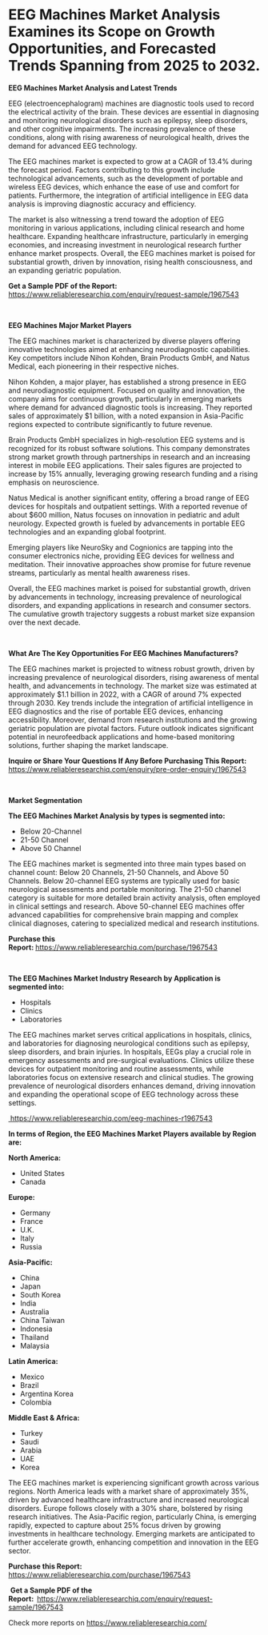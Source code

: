 <p><h1>EEG Machines Market Analysis Examines its Scope on Growth Opportunities, and Forecasted Trends Spanning from 2025 to 2032.</h1></p><p><strong>EEG Machines Market Analysis and Latest Trends</strong></p>
<p><p>EEG (electroencephalogram) machines are diagnostic tools used to record the electrical activity of the brain. These devices are essential in diagnosing and monitoring neurological disorders such as epilepsy, sleep disorders, and other cognitive impairments. The increasing prevalence of these conditions, along with rising awareness of neurological health, drives the demand for advanced EEG technology.</p><p>The EEG machines market is expected to grow at a CAGR of 13.4% during the forecast period. Factors contributing to this growth include technological advancements, such as the development of portable and wireless EEG devices, which enhance the ease of use and comfort for patients. Furthermore, the integration of artificial intelligence in EEG data analysis is improving diagnostic accuracy and efficiency.</p><p>The market is also witnessing a trend toward the adoption of EEG monitoring in various applications, including clinical research and home healthcare. Expanding healthcare infrastructure, particularly in emerging economies, and increasing investment in neurological research further enhance market prospects. Overall, the EEG machines market is poised for substantial growth, driven by innovation, rising health consciousness, and an expanding geriatric population.</p></p>
<p><strong>Get a Sample PDF of the Report:&nbsp;</strong> <a href="https://www.reliableresearchiq.com/enquiry/request-sample/1967543?utm_campaign=2930&utm_medium=2&utm_source=Github&utm_content=ia&utm_term=04032025&utm_id=eeg-machines">https://www.reliableresearchiq.com/enquiry/request-sample/1967543</a></p>
<p>&nbsp;</p>
<p><strong>EEG Machines Major Market Players</strong></p>
<p><p>The EEG machines market is characterized by diverse players offering innovative technologies aimed at enhancing neurodiagnostic capabilities. Key competitors include Nihon Kohden, Brain Products GmbH, and Natus Medical, each pioneering in their respective niches. </p><p>Nihon Kohden, a major player, has established a strong presence in EEG and neurodiagnostic equipment. Focused on quality and innovation, the company aims for continuous growth, particularly in emerging markets where demand for advanced diagnostic tools is increasing. They reported sales of approximately $1 billion, with a noted expansion in Asia-Pacific regions expected to contribute significantly to future revenue.</p><p>Brain Products GmbH specializes in high-resolution EEG systems and is recognized for its robust software solutions. This company demonstrates strong market growth through partnerships in research and an increasing interest in mobile EEG applications. Their sales figures are projected to increase by 15% annually, leveraging growing research funding and a rising emphasis on neuroscience.</p><p>Natus Medical is another significant entity, offering a broad range of EEG devices for hospitals and outpatient settings. With a reported revenue of about $600 million, Natus focuses on innovation in pediatric and adult neurology. Expected growth is fueled by advancements in portable EEG technologies and an expanding global footprint.</p><p>Emerging players like NeuroSky and Cognionics are tapping into the consumer electronics niche, providing EEG devices for wellness and meditation. Their innovative approaches show promise for future revenue streams, particularly as mental health awareness rises.</p><p>Overall, the EEG machines market is poised for substantial growth, driven by advancements in technology, increasing prevalence of neurological disorders, and expanding applications in research and consumer sectors. The cumulative growth trajectory suggests a robust market size expansion over the next decade.</p></p>
<p>&nbsp;</p>
<p><strong>What Are The Key Opportunities For EEG Machines Manufacturers?</strong></p>
<p><p>The EEG machines market is projected to witness robust growth, driven by increasing prevalence of neurological disorders, rising awareness of mental health, and advancements in technology. The market size was estimated at approximately $1.1 billion in 2022, with a CAGR of around 7% expected through 2030. Key trends include the integration of artificial intelligence in EEG diagnostics and the rise of portable EEG devices, enhancing accessibility. Moreover, demand from research institutions and the growing geriatric population are pivotal factors. Future outlook indicates significant potential in neurofeedback applications and home-based monitoring solutions, further shaping the market landscape.</p></p>
<p><strong>Inquire or Share Your Questions If Any Before Purchasing This Report:</strong> <a href="https://www.reliableresearchiq.com/enquiry/pre-order-enquiry/1967543?utm_campaign=2930&utm_medium=2&utm_source=Github&utm_content=ia&utm_term=04032025&utm_id=eeg-machines">https://www.reliableresearchiq.com/enquiry/pre-order-enquiry/1967543</a></p>
<p>&nbsp;</p>
<p><strong>Market Segmentation</strong></p>
<p><strong>The EEG Machines Market Analysis by types is segmented into:</strong></p>
<p><ul><li>Below 20-Channel</li><li>21-50 Channel</li><li>Above 50 Channel</li></ul></p>
<p><p>The EEG machines market is segmented into three main types based on channel count: Below 20 Channels, 21-50 Channels, and Above 50 Channels. Below 20-channel EEG systems are typically used for basic neurological assessments and portable monitoring. The 21-50 channel category is suitable for more detailed brain activity analysis, often employed in clinical settings and research. Above 50-channel EEG machines offer advanced capabilities for comprehensive brain mapping and complex clinical diagnoses, catering to specialized medical and research institutions.</p></p>
<p><strong>Purchase this Report:&nbsp;</strong><a href="https://www.reliableresearchiq.com/purchase/1967543?utm_campaign=2930&utm_medium=2&utm_source=Github&utm_content=ia&utm_term=04032025&utm_id=eeg-machines">https://www.reliableresearchiq.com/purchase/1967543</a></p>
<p>&nbsp;</p>
<p><strong>The EEG Machines Market Industry Research by Application is segmented into:</strong></p>
<p><ul><li>Hospitals</li><li>Clinics</li><li>Laboratories</li></ul></p>
<p><p>The EEG machines market serves critical applications in hospitals, clinics, and laboratories for diagnosing neurological conditions such as epilepsy, sleep disorders, and brain injuries. In hospitals, EEGs play a crucial role in emergency assessments and pre-surgical evaluations. Clinics utilize these devices for outpatient monitoring and routine assessments, while laboratories focus on extensive research and clinical studies. The growing prevalence of neurological disorders enhances demand, driving innovation and expanding the operational scope of EEG technology across these settings.</p></p>
<p><a href="https://www.reliableresearchiq.com/eeg-machines-r1967543?utm_campaign=2930&utm_medium=2&utm_source=Github&utm_content=ia&utm_term=04032025&utm_id=eeg-machines">&nbsp;https://www.reliableresearchiq.com/eeg-machines-r1967543</a></p>
<p><strong>In terms of Region, the EEG Machines Market Players available by Region are:</strong></p>
<p>
    <p> <strong> North America: </strong>
        <ul>
            <li>United States</li>
            <li>Canada</li>
        </ul>
        </p> 
    <p> <strong> Europe: </strong>
        <ul>
            <li>Germany</li>
            <li>France</li>
            <li>U.K.</li>
            <li>Italy</li>
            <li>Russia</li>
        </ul>
        </p> 
    <p> <strong> Asia-Pacific: </strong>
        <ul>
            <li>China</li>
            <li>Japan</li>
            <li>South Korea</li>
            <li>India</li>
            <li>Australia</li>
            <li>China Taiwan</li>
            <li>Indonesia</li>
            <li>Thailand</li>
            <li>Malaysia</li>
        </ul>
        </p> 
    <p> <strong> Latin America: </strong>
        <ul>
            <li>Mexico</li>
            <li>Brazil</li>
            <li>Argentina Korea</li>
            <li>Colombia</li>
        </ul>
        </p> 
    <p> <strong> Middle East & Africa: </strong>
        <ul>
            <li>Turkey</li>
            <li>Saudi</li>
            <li>Arabia</li>
            <li>UAE</li>
            <li>Korea</li>
        </ul>
    </p>
    </p>
<p><p>The EEG machines market is experiencing significant growth across various regions. North America leads with a market share of approximately 35%, driven by advanced healthcare infrastructure and increased neurological disorders. Europe follows closely with a 30% share, bolstered by rising research initiatives. The Asia-Pacific region, particularly China, is emerging rapidly, expected to capture about 25% focus driven by growing investments in healthcare technology. Emerging markets are anticipated to further accelerate growth, enhancing competition and innovation in the EEG sector.</p></p>
<p><strong>Purchase this Report: </strong><a href="https://www.reliableresearchiq.com/purchase/1967543?utm_campaign=2930&utm_medium=2&utm_source=Github&utm_content=ia&utm_term=04032025&utm_id=eeg-machines">https://www.reliableresearchiq.com/purchase/1967543</a></p>
<p>&nbsp;<strong>Get a Sample PDF of the Report:&nbsp;&nbsp;</strong><a href="https://www.reliableresearchiq.com/enquiry/request-sample/1967543?utm_campaign=2930&utm_medium=2&utm_source=Github&utm_content=ia&utm_term=04032025&utm_id=eeg-machines">https://www.reliableresearchiq.com/enquiry/request-sample/1967543</a></p>
<p><strong></strong></p>
<p>Check more reports on <a href="https://www.reliableresearchiq.com/?utm_campaign=2930&utm_medium=2&utm_source=Github&utm_content=ia&utm_term=04032025&utm_id=eeg-machines">https://www.reliableresearchiq.com/</a></p>